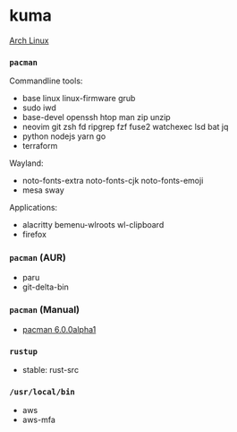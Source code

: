 kuma
========
[Arch Linux](https://archlinux.org/)

### `pacman`
Commandline tools:

- base linux linux-firmware grub
- sudo iwd
- base-devel openssh htop man zip unzip
- neovim git zsh fd ripgrep fzf fuse2 watchexec lsd bat jq
- python nodejs yarn go
- terraform

Wayland:

- noto-fonts-extra noto-fonts-cjk noto-fonts-emoji
- mesa sway

Applications:

- alacritty bemenu-wlroots wl-clipboard
- firefox

### `pacman` (AUR)
- paru
- git-delta-bin

### `pacman` (Manual)
- [pacman 6.0.0alpha1](http://allanmcrae.com/2020/12/pacman-6-0-0alpha1/)

### `rustup`
- stable: rust-src

### `/usr/local/bin`
- aws
- aws-mfa
